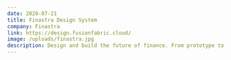 ```yaml
---
date: 2020-07-21
title: Finastra Design System
company: Finastra
link: https://design.fusionfabric.cloud/
image: /uploads/finastra.jpg
description: Design and build the future of finance. From prototype to product, build ready to use financial applications faster and better with our design system.
---
```

